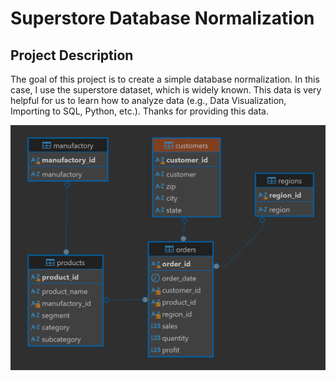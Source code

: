 # Superstore Database Normalization

## Project Description
The goal of this project is to create a simple database normalization. In this case, I use the superstore dataset, which is widely known. This data is very helpful for us to learn how to analyze data (e.g., Data Visualization, Importing to SQL, Python, etc.). Thanks for providing this data.

![alt text](image-1.png)